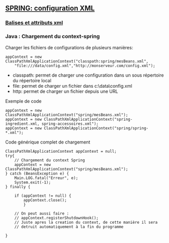 ## [SPRING: configuration XML](https://github.com/grouault/spring-tutorial/blob/master/spring-contexte/notes/INDEX.md)


### [Balises et attributs xml](https://github.com/grouault/spring-tutorial/blob/master/spring-contexte/notes/balise-attributs-xml/configuration-xml.md)

### Java : Chargement du context-spring

Charger les fichiers de configurations de plusieurs manières:

    appContext = new ClassPathXmlApplicationContext("classpath:spring/mesBeans.xml",
    	"file:///data/config.xml","http://monserveur.com/config.xml");


* classpath: permet de charger une configuration dans un sous répertoire du répertoire local
* file: permet de charger un fichier dans c:\data\config.xml
* http: permet de charger un fichier depuis une URL

Exemple de code 


    appContext = new ClassPathXmlApplicationContext("spring/mesBeans.xml");
    appContext = new ClassPathXmlApplicationContext("spring-ingredient.xml, spring-accessoires.xml");
    appContext = new ClassPathXmlApplicationContext("spring/spring-*.xml");
    
    
Code générique complet de chargement


    ClassPathXmlApplicationContext appContext = null;
    try{
        // Chargement du context Spring
        appContext = new ClassPathXmlApplicationContext("spring/mesBeans.xml");
    } catch (BeansException e) {
	    Main.LOG.fatal("Erreur", e);
		System.exit(-1);
	} finally {
    
	    if (appContext != null) {
		    appContext.close();
		    }
			
		// On peut aussi faire :
		// appContext.registerShutdownHook();
		// Juste apres la creation du context, de cette manière il sera
		// detruit automatiquement à la fin du programme
        
	}    
  
  
